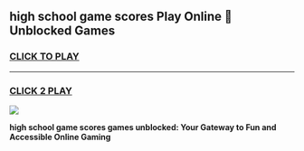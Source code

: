 
## high school game scores Play Online 👋 Unblocked Games
<h3>
<a href="https://news.freeplayer.one?title=high_school_game_scores&ref=17GH">CLICK TO PLAY</a></h3>
<hr>

<h3>
<a href="https://news.freeplayer.one?title=high_school_game_scores&ref=17GH">CLICK 2 PLAY</a>
  
</h3>

<a href="https://news.freeplayer.one?title=high_school_game_scores&ref=17GH/"><img src="https://clearcache.store/games.png"></a>


**high school game scores games unblocked: Your Gateway to Fun and Accessible Online Gaming**
